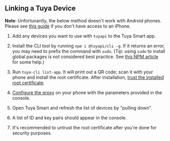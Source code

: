 ## Linking a Tuya Device

**Note**: Unfortunantly, the below method doesn't work with Android phones.  Please see [this guide](https://github.com/codetheweb/tuyapi/blob/master/docs/SETUP_DEPRECATED.md#android) if you don't have access to an iPhone.

1. Add any devices you want to use with `tuyapi` to the Tuya Smart app.

2. Install the CLI tool by running `npm i @tuyapi/cli -g`. If it returns an error, you may need to prefix the command with `sudo`. (Tip: using `sudo` to install global packages is not considered best practice. See [this NPM article](https://docs.npmjs.com/getting-started/fixing-npm-permissions) for some help.)

3. Run `tuya-cli list-app`.  It will print out a QR code; scan it with your phone and install the root certificate.  After installation, [trust the installed root certificate](https://support.apple.com/en-nz/HT204477).

4. [Configure the proxy](http://www.iphonehacks.com/2017/02/how-to-configure-use-proxy-iphone-ipad.html) on your phone with the parameters provided in the console.

4. Open Tuya Smart and refresh the list of devices by "pulling down".

5. A list of ID and key pairs should appear in the console.

6. It's recommended to untrust the root certificate after you're done for security purposes.
